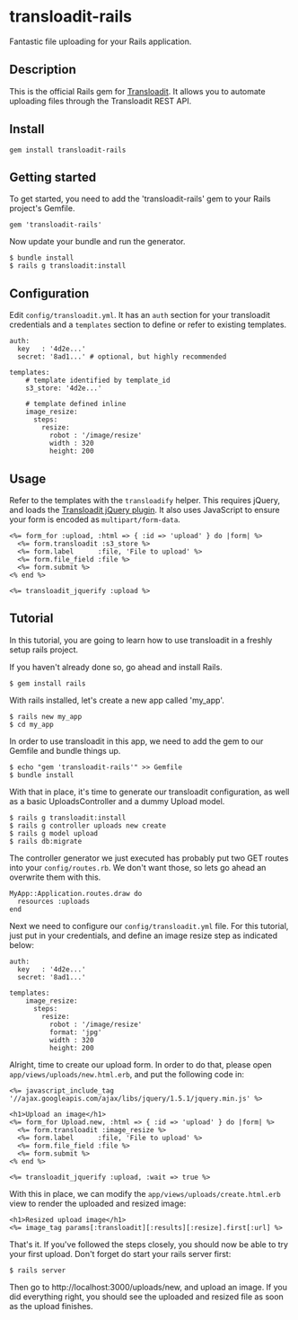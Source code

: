 # transloadit-rails

Fantastic file uploading for your Rails application.

## Description

This is the official Rails gem for [Transloadit](transloadit.com). It allows
you to automate uploading files through the Transloadit REST API.

## Install

    gem install transloadit-rails

## Getting started

To get started, you need to add the 'transloadit-rails' gem to your Rails
project's Gemfile.

    gem 'transloadit-rails'

Now update your bundle and run the generator.

    $ bundle install
    $ rails g transloadit:install

## Configuration

Edit `config/transloadit.yml`. It has an `auth` section for your transloadit
credentials and a `templates` section to define or refer to existing
templates.

    auth:
      key   : '4d2e...'
      secret: '8ad1...' # optional, but highly recommended
    
    templates:
        # template identified by template_id
        s3_store: '4d2e...'
        
        # template defined inline
        image_resize:
          steps:
            resize:
              robot : '/image/resize'
              width : 320
              height: 200

## Usage

Refer to the templates with the `transloadify` helper. This requires jQuery,
and loads the [Transloadit jQuery plugin](https://github.com/transloadit/jquery-sdk).
It also uses JavaScript to ensure your form is encoded as `multipart/form-data`.

    <%= form_for :upload, :html => { :id => 'upload' } do |form| %>
      <%= form.transloadit :s3_store %>
      <%= form.label      :file, 'File to upload' %>
      <%= form.file_field :file %>
      <%= form.submit %>
    <% end %>
    
    <%= transloadit_jquerify :upload %>

## Tutorial

In this tutorial, you are going to learn how to use transloadit in a freshly
setup rails project.

If you haven't already done so, go ahead and install Rails.

    $ gem install rails

With rails installed, let's create a new app called 'my_app'.

    $ rails new my_app
    $ cd my_app

In order to use transloadit in this app, we need to add the gem to our Gemfile
and bundle things up.

    $ echo "gem 'transloadit-rails'" >> Gemfile
    $ bundle install

With that in place, it's time to generate our transloadit configuration, as
well as a basic UploadsController and a dummy Upload model.

    $ rails g transloadit:install
    $ rails g controller uploads new create
    $ rails g model upload
    $ rails db:migrate

The controller generator we just executed has probably put two GET routes into
your `config/routes.rb`. We don't want those, so lets go ahead an overwrite
them with this.

    MyApp::Application.routes.draw do
      resources :uploads
    end

Next we need to configure our `config/transloadit.yml` file. For this tutorial,
just put in your credentials, and define an image resize step as indicated
below:

    auth:
      key   : '4d2e...'
      secret: '8ad1...'

    templates:
        image_resize:
          steps:
            resize:
              robot : '/image/resize'
              format: 'jpg'
              width : 320
              height: 200

Alright, time to create our upload form. In order to do that, please open
`app/views/uploads/new.html.erb`, and put the following code in:

    <%= javascript_include_tag '//ajax.googleapis.com/ajax/libs/jquery/1.5.1/jquery.min.js' %>

    <h1>Upload an image</h1>
    <%= form_for Upload.new, :html => { :id => 'upload' } do |form| %>
      <%= form.transloadit :image_resize %>
      <%= form.label      :file, 'File to upload' %>
      <%= form.file_field :file %>
      <%= form.submit %>
    <% end %>

    <%= transloadit_jquerify :upload, :wait => true %>

With this in place, we can modify the `app/views/uploads/create.html.erb` view
to render the uploaded and resized image:

    <h1>Resized upload image</h1>
    <%= image_tag params[:transloadit][:results][:resize].first[:url] %>

That's it. If you've followed the steps closely, you should now be able to
try your first upload. Don't forget do start your rails server first:

    $ rails server

Then go to http://localhost:3000/uploads/new, and upload an image. If you did
everything right, you should see the uploaded and resized file as soon as the
upload finishes.
